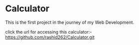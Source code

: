 # Calculator
This is the first project in the journey of my Web Development.

click the url for accessing this calculator:- https://github.com/rashid262/Calculator.git
